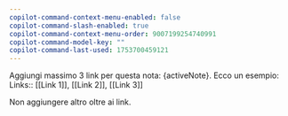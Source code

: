 ```yaml
---
copilot-command-context-menu-enabled: false
copilot-command-slash-enabled: true
copilot-command-context-menu-order: 9007199254740991
copilot-command-model-key: ""
copilot-command-last-used: 1753700459121
---
```

Aggiungi massimo 3 link per questa nota: {activeNote}. Ecco un esempio:
Links:: [[Link 1]], [[Link 2]], [[Link 3]]

Non aggiungere altro oltre ai link.
